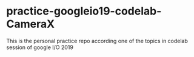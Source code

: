 # practice-googleio19-codelab-CameraX
This is the personal practice repo according one of the topics in codelab session of google I/O 2019
